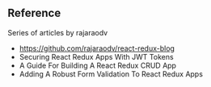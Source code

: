 ## Reference
Series of articles by rajaraodv
- https://github.com/rajaraodv/react-redux-blog
- Securing React Redux Apps With JWT Tokens
- A Guide For Building A React Redux CRUD App
- Adding A Robust Form Validation To React Redux Apps


